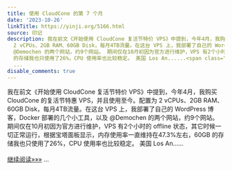 ```yaml
---
title: 使用 CloudCone 的第 7 个月
date: '2023-10-26'
linkTitle: https://yinji.org/5166.html
source: 印记
description: 我在前文《开始使用 CloudCone 复活节特价 VPS》中提到，今年4月，我购买 CloudCone 的复活节特惠 VPS，并且使用至今。配置为
  2 vCPUs、2GB RAM、60GB Disk，每月4TB流量。在这台 VPS 上，我部署了自己的 WordPress 博客，Docker 部署的几个小工具，以及
  @Demochen 的两个网站，约9个网站。 期间仅在10月初因为官方进行维护，VPS 有2个小时的 offline 状态，其它时候一切正常运行，根据宝塔面板显示，内存使用率一直维持在47.3%左右，60GB
  的存储我也只使用了26%，CPU 使用率也比较稳定。 美国 Los An......<span class="read-more"> <a href="https://yinji.org/5166.html"><br/><br/>继续阅读&#187;&#187;&#187;</a></span>
  ...
disable_comments: true
---
```

我在前文《开始使用 CloudCone 复活节特价 VPS》中提到，今年4月，我购买 CloudCone 的复活节特惠 VPS，并且使用至今。配置为 2 vCPUs、2GB RAM、60GB Disk，每月4TB流量。在这台 VPS 上，我部署了自己的 WordPress 博客，Docker 部署的几个小工具，以及 @Demochen 的两个网站，约9个网站。 期间仅在10月初因为官方进行维护，VPS 有2个小时的 offline 状态，其它时候一切正常运行，根据宝塔面板显示，内存使用率一直维持在47.3%左右，60GB 的存储我也只使用了26%，CPU 使用率也比较稳定。 美国 Los An......<span class="read-more"> <a href="https://yinji.org/5166.html"><br/><br/>继续阅读&#187;&#187;&#187;</a></span> ...
